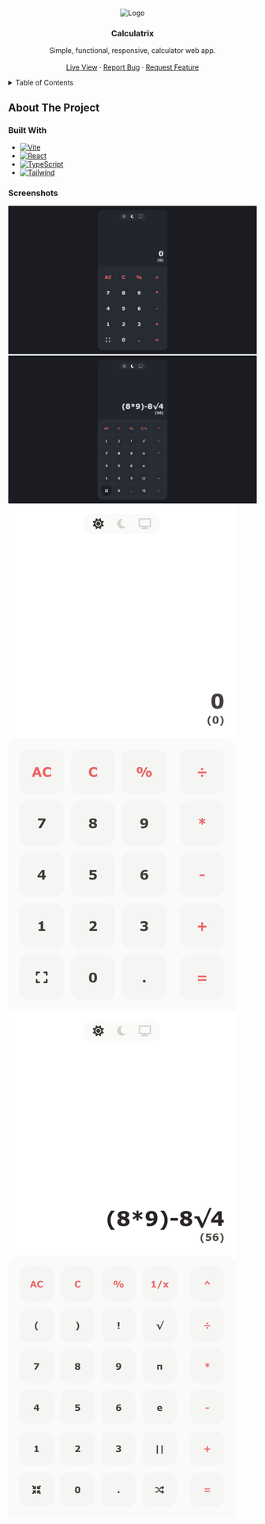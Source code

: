 <!-- PROJECT LOGO -->
<br />
<div align="center">
  <img src="https://github.com/KaeserOfHonour/Calculatrix/blob/main/images/Logo.png?raw=true" alt="Logo" width="80" height="80">

  <h3 align="center">Calculatrix</h3>

  <p align="center">
    Simple, functional, responsive, calculator web app.
    <br />
    <br />
    <a href="https://calculatrix.netlify.app">Live View</a>
    ·
    <a href="https://github.com/KaeserOfHonour/Calculatrix/issues">Report Bug</a>
    ·
    <a href="https://github.com/KaeserOfHonour/Calculatrix/issues">Request Feature</a>
  </p>
</div>

<details>
  <summary>Table of Contents</summary>
  <ol>
    <li>
      <a href="#about-the-project">About The Project</a>
      <ul>
        <li><a href="#built-with">Built With</a></li>
        <li><a href="#built-with">Screenshots</a></li>
      </ul>
    </li>
  </ol>
</details>

## About The Project

### Built With

-   [![Vite][Vitejs]][Vite-url]
-   [![React][React.js]][React-url]
-   [![TypeScript][TypeScriptlang]][TypeScript-url]
-   [![Tailwind][Tailwindcss]][Tailwind-url]

### Screenshots

![](images/sceenshots/../Screenshots/DesktopDark.png)
![](images/sceenshots/../Screenshots/DesktopDark2.png)
![](images/sceenshots/../Screenshots/PhoneLight.png)
![](images/sceenshots/../Screenshots/PhoneLight2.png)

[React.js]: https://img.shields.io/badge/React-20232A?style=for-the-badge&logo=react&logoColor=61DAFB
[React-url]: https://react.dev/
[Tailwindcss]: https://img.shields.io/badge/Tailwind_CSS-38B2AC?style=for-the-badge&logo=tailwind-css&logoColor=white
[Tailwind-url]: https://tailwindcss.com/
[TypeScriptlang]: https://img.shields.io/badge/TypeScript-007ACC?style=for-the-badge&logo=typescript&logoColor=white
[TypeScript-url]: https://www.typescriptlang.org/
[Vitejs]: https://img.shields.io/badge/vite-%23646CFF.svg?style=for-the-badge&logo=vite&logoColor=white
[Vite-url]: https://vitejs.dev/
